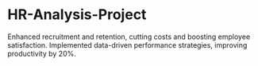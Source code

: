 # HR-Analysis-Project
Enhanced recruitment and retention, cutting costs and boosting employee satisfaction. Implemented data-driven performance strategies, improving productivity by 20%.
